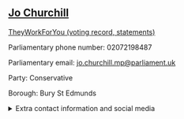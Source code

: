 ## <a href="https://members.parliament.uk/member/4380/contact">Jo Churchill</a>

<a href="https://www.theyworkforyou.com/mp/25408/jo_churchill/bury_st_edmunds">TheyWorkForYou (voting record, statements)</a> 

Parliamentary phone number: 02072198487 

Parliamentary email: jo.churchill.mp@parliament.uk 

Party: Conservative 

Borough: Bury St Edmunds 

<details><summary>Extra contact information and social media</summary> 
<li>Website: http://www.jochurchill.org.uk/</li>
<li>Twitter: https://twitter.com/jochurchill4</li>
<li>Constituency office phone number:</li>
<li>Constituency office email:</li>
<li>Facebook:</li>
<li>Instagram:</li>
<li>Youtube:</li>
<li>Linkedin:</li>
<li>Government department phone number:</li>
<li>Government department email:</li>
<li>Threads:</li>
<li>Party office phone number:</li>
<li>Party office email:</li>
<li>Tiktok:</li>
</details>